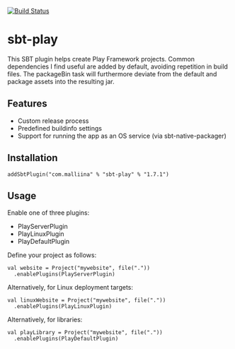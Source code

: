 [![Build Status](https://travis-ci.org/malliina/sbt-play.svg?branch=master)](https://travis-ci.org/malliina/sbt-play)

# sbt-play

This SBT plugin helps create Play Framework projects. Common dependencies I 
find useful are added by default, avoiding repetition in build files. The 
packageBin task will furthermore deviate from the default and package assets 
into the resulting jar.

## Features

- Custom release process
- Predefined buildinfo settings
- Support for running the app as an OS service (via sbt-native-packager)

## Installation

    addSbtPlugin("com.malliina" % "sbt-play" % "1.7.1")

## Usage

Enable one of three plugins:

- PlayServerPlugin
- PlayLinuxPlugin
- PlayDefaultPlugin

Define your project as follows:

    val website = Project("mywebsite", file("."))
      .enablePlugins(PlayServerPlugin)

Alternatively, for Linux deployment targets:
      
    val linuxWebsite = Project("mywebsite", file("."))
      .enablePlugins(PlayLinuxPlugin)
      
Alternatively, for libraries:
      
    val playLibrary = Project("mywebsite", file("."))
      .enablePlugins(PlayDefaultPlugin)
